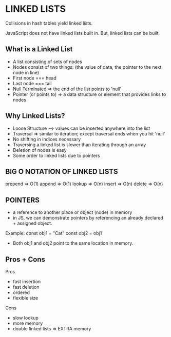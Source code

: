 # LINKED LISTS

Collisions in hash tables yield linked lists.

JavaScript does not have linked lists built in. But, linked lists can be built. 

## What is a Linked List
* A list consisting of sets of nodes 
* Nodes consist of two things: (the value of data, the pointer to the next node in line)
* First node === head
* Last node === tail
* Null Terminated => the end of the list points to 'null'
* Pointer (or points to) => a data structure or element that provides links to nodes

## Why Linked Lists?

* Loose Structure ==> values can be inserted anywhere into the list
* Traversal => similar to iteration; except traversal ends when you hit 'null'
* No shifting in indices necessary
* Traversing a linked list is slower than iterating through an array
* Deletion of nodes is easy
* Some order to linked lists due to pointers

## BIG O NOTATION OF LINKED LISTS

prepend => O(1)
append => O(1)
lookup => O(n)
insert => O(n)
delete => O(n)


## POINTERS

* a reference to another place or object (node) in memory
* in JS, we can demonstrate pointers by referencing an already declared + assigned object. 

Example: 
    const obj1 = "Cat"
    const obj2 = obj1

* Both obj1 and obj2 point to the same location in memory. 


## Pros + Cons

Pros
* fast insertion
* fast deletion
* ordered
* flexible size

Cons
* slow lookup
* more memory
* double linked lists => EXTRA memory